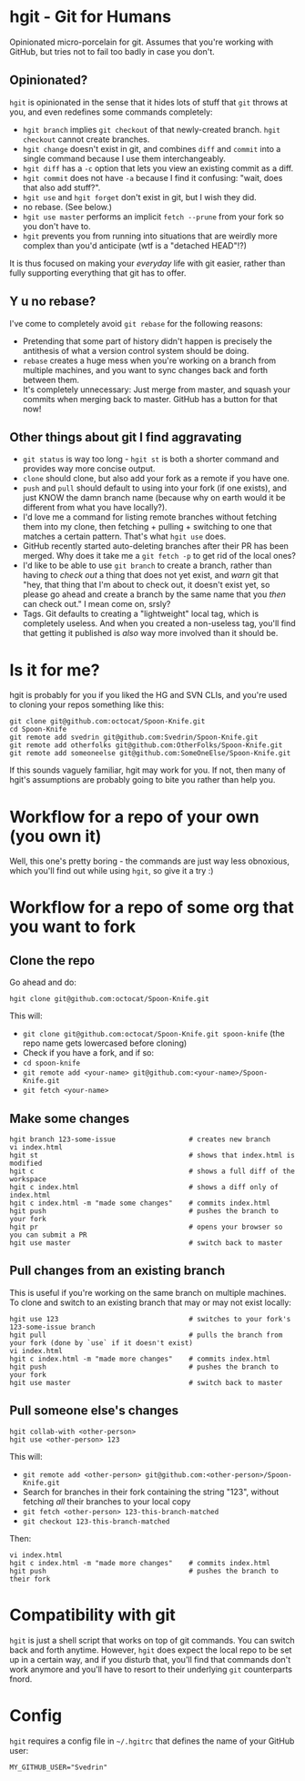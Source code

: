 # hgit - Git for Humans

Opinionated micro-porcelain for git. Assumes that you're working with GitHub, but tries not to fail too badly in case you don't.

## Opinionated?

`hgit` is opinionated in the sense that it hides lots of stuff that `git` throws at you, and even redefines some commands completely:

* `hgit branch` implies `git checkout` of that newly-created branch. `hgit checkout` cannot create branches.
* `hgit change` doesn't exist in git, and combines `diff` and `commit` into a single command because I use them interchangeably.
* `hgit diff` has a `-c` option that lets you view an existing commit as a diff.
* `hgit commit` does not have `-a` because I find it confusing: "wait, does that also add stuff?".
* `hgit use` and `hgit forget` don't exist in git, but I wish they did.
* no rebase. (See below.)
* `hgit use master` performs an implicit `fetch --prune` from your fork so you don't have to.
* `hgit` prevents you from running into situations that are weirdly more complex than you'd anticipate (wtf is a "detached HEAD"!?)

It is thus focused on making your _everyday_ life with git easier, rather than fully supporting everything that git has to offer.

## Y u no rebase?

I've come to completely avoid `git rebase` for the following reasons:

* Pretending that some part of history didn't happen is precisely the antithesis of what a version control system should be doing.
* `rebase` creates a huge mess when you're working on a branch from multiple machines, and you want to sync changes back and forth between them.
* It's completely unnecessary: Just merge from master, and squash your commits when merging back to master. GitHub has a button for that now!

## Other things about git I find aggravating

* `git status` is way too long - `hgit st` is both a shorter command and provides way more concise output.
* `clone` should clone, but also add your fork as a remote if you have one.
* `push` and `pull` should default to using into your fork (if one exists), and just KNOW the damn branch name (because why on earth would it be different from what you have locally?).
* I'd love me a command for listing remote branches without fetching them into my clone, then fetching + pulling + switching to one that matches a certain pattern. That's what `hgit use` does.
* GitHub recently started auto-deleting branches after their PR has been merged. Why does it take me a `git fetch -p` to get rid of the local ones?
* I'd like to be able to use `git branch` to create a branch, rather than having to _check out_ a thing that does not yet exist, and _warn_ git that "hey, that thing that I'm about to check out, it doesn't exist yet, so please go ahead and create a branch by the same name that you _then_ can check out." I mean come on, srsly?
* Tags. Git defaults to creating a "lightweight" local tag, which is completely useless. And when you created a non-useless tag, you'll find that getting it published is _also_ way more involved than it should be.

# Is it for me?

hgit is probably for you if you liked the HG and SVN CLIs, and you're used to cloning your repos something like this:

    git clone git@github.com:octocat/Spoon-Knife.git
    cd Spoon-Knife
    git remote add svedrin git@github.com:Svedrin/Spoon-Knife.git
    git remote add otherfolks git@github.com:OtherFolks/Spoon-Knife.git
    git remote add someoneelse git@github.com:SomeOneElse/Spoon-Knife.git

If this sounds vaguely familiar, hgit may work for you. If not, then many of hgit's assumptions are probably going to bite you rather than help you.


# Workflow for a repo of your own (you own it)

Well, this one's pretty boring - the commands are just way less obnoxious, which you'll find out while using `hgit`, so give it a try :)


# Workflow for a repo of some org that you want to fork

## Clone the repo

Go ahead and do:

    hgit clone git@github.com:octocat/Spoon-Knife.git

This will:

* `git clone git@github.com:octocat/Spoon-Knife.git spoon-knife` (the repo name gets lowercased before cloning)
* Check if you have a fork, and if so:
* `cd spoon-knife`
* `git remote add <your-name> git@github.com:<your-name>/Spoon-Knife.git`
* `git fetch <your-name>`

## Make some changes

    hgit branch 123-some-issue                  # creates new branch
    vi index.html
    hgit st                                     # shows that index.html is modified
    hgit c                                      # shows a full diff of the workspace
    hgit c index.html                           # shows a diff only of index.html
    hgit c index.html -m "made some changes"    # commits index.html
    hgit push                                   # pushes the branch to your fork
    hgit pr                                     # opens your browser so you can submit a PR
    hgit use master                             # switch back to master

## Pull changes from an existing branch

This is useful if you're working on the same branch on multiple machines. To clone and switch to an existing branch that may or may not exist locally:

    hgit use 123                                # switches to your fork's 123-some-issue branch
    hgit pull                                   # pulls the branch from your fork (done by `use` if it doesn't exist)
    vi index.html
    hgit c index.html -m "made more changes"    # commits index.html
    hgit push                                   # pushes the branch to your fork
    hgit use master                             # switch back to master

## Pull someone else's changes

    hgit collab-with <other-person>
    hgit use <other-person> 123

This will:

* `git remote add <other-person> git@github.com:<other-person>/Spoon-Knife.git`
* Search for branches in their fork containing the string "123", without fetching _all_ their branches to your local copy
* `git fetch <other-person> 123-this-branch-matched`
* `git checkout 123-this-branch-matched`

Then:

    vi index.html
    hgit c index.html -m "made more changes"    # commits index.html
    hgit push                                   # pushes the branch to their fork


# Compatibility with git

`hgit` is just a shell script that works on top of git commands. You can switch back and forth anytime. However, `hgit` does expect the local repo to be set up in a certain way, and if you disturb that, you'll find that commands don't work anymore and you'll have to resort to their underlying `git` counterparts fnord.


# Config

`hgit` requires a config file in `~/.hgitrc` that defines the name of your GitHub user:

```
MY_GITHUB_USER="Svedrin"
```

